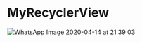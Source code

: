 # MyRecyclerView
![WhatsApp Image 2020-04-14 at 21 39 03](https://user-images.githubusercontent.com/63654909/79237900-e7f5dd00-7e98-11ea-9a36-7ecb0232e337.jpeg)

